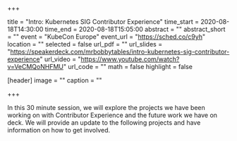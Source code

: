 +++

title = "Intro: Kubernetes SIG Contributor Experience"
time_start = 2020-08-18T14:30:00
time_end = 2020-08-18T15:05:00
abstract = ""
abstract_short = ""
event = "KubeCon Europe"
event_url = "https://sched.co/c9yh"
location = ""
selected = false
url_pdf = ""
url_slides = "https://speakerdeck.com/mrbobbytables/intro-kubernetes-sig-contributor-experience"
url_video = "https://www.youtube.com/watch?v=VeCMQoNHFMU"
url_code = ""
math = false
highlight = false

[header]
image = ""
caption = ""

+++

In this 30 minute session, we will explore the projects we have been working on with Contributor
Experience and the future work we have on deck. We will provide an update to the following projects
and have information on how to get involved.
